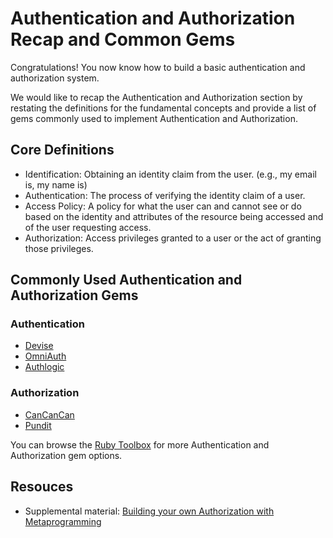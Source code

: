 # Authentication and Authorization Recap and Common Gems

Congratulations! You now know how to build a basic authentication and authorization system.

We would like to recap the Authentication and Authorization section by restating the definitions for the fundamental concepts and provide a list of gems commonly used to implement Authentication and Authorization.

## Core Definitions
- Identification: Obtaining an identity claim from the user. (e.g., my email is, my name is)
- Authentication: The process of verifying the identity claim of a user.
- Access Policy: A policy for what the user can and cannot see or do based on the identity and attributes of the resource being accessed and of the user requesting access.
- Authorization: Access privileges granted to a user or the act of granting those privileges.

## Commonly Used Authentication and Authorization  Gems

### Authentication

- [Devise](https://github.com/plataformatec/devise)
- [OmniAuth](https://github.com/omniauth/omniauth)
- [Authlogic](https://github.com/binarylogic/authlogic)

### Authorization

- [CanCanCan](https://github.com/CanCanCommunity/cancancan)
- [Pundit](https://github.com/varvet/pundit)

You can browse the [Ruby Toolbox](https://www.ruby-toolbox.com/) for more Authentication and Authorization gem options.

## Resouces
- Supplemental material: [Building your own Authorization with Metaprogramming](https://github.com/learn-co-curriculum/rails-video-review-building-authorization-and-metaprogramming)
